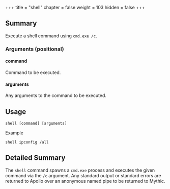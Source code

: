 +++
title = "shell"
chapter = false
weight = 103
hidden = false
+++

## Summary
Execute a shell command using `cmd.exe /c`.

### Arguments (positional)
#### command
Command to be executed.

#### arguments
Any arguments to the command to be executed.

## Usage
```
shell [command] [arguments]
```

Example
```
shell ipconfig /all
```

## Detailed Summary
The `shell` command spawns a `cmd.exe` process and executes the given command via the `/c` argument. Any standard output or standard errors are returned to Apollo over an anonymous named pipe to be returned to Mythic.
